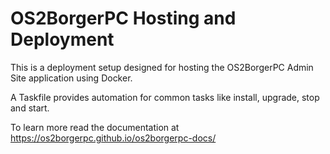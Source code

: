 # OS2BorgerPC Hosting and Deployment

This is a deployment setup designed for hosting the OS2BorgerPC Admin Site application using Docker. 

A Taskfile provides automation for common tasks like install, upgrade, stop and start.

To learn more read the documentation at https://os2borgerpc.github.io/os2borgerpc-docs/ 


